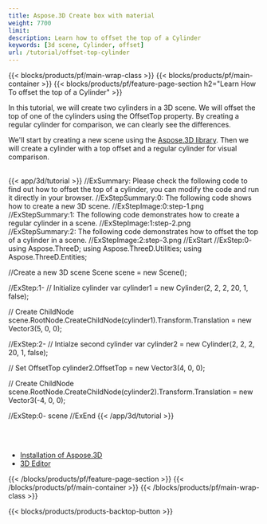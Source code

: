 ```yaml
---
title: Aspose.3D Create box with material
weight: 7700
limit: 
description: Learn how to offset the top of a Cylinder
keywords: [3d scene, Cylinder, offset]
url: /tutorial/offset-top-cylinder
---
```


{{< blocks/products/pf/main-wrap-class >}}
{{< blocks/products/pf/main-container >}}
{{< blocks/products/pf/feature-page-section h2="Learn How To offset the top of a Cylinder" >}}

<p>
In this tutorial, we will create two cylinders in a 3D scene. We will offset the top of one of the cylinders using the OffsetTop property. By creating a regular cylinder for comparison, we can clearly see the differences.
</p>

<p>
We'll start by creating a new scene using the <a href="https://www.nuget.org/packages/Aspose.3D">Aspose.3D library</a>. Then we will create a cylinder with a top offset and a regular cylinder for visual comparison.
</p>

<br />
{{< app/3d/tutorial >}}
//ExSummary: Please check the following code to find out how to offset the top of a cylinder, you can modify the code and run it directly in your browser.
//ExStepSummary:0: The following code shows how to create a new 3D scene.
//ExStepImage:0:step-1.png
//ExStepSummary:1: The following code demonstrates how to create a regular cylinder in a scene.
//ExStepImage:1:step-2.png
//ExStepSummary:2: The following code demonstrates how to offset the top of a cylinder in a scene.
//ExStepImage:2:step-3.png
//ExStart
//ExStep:0-
using Aspose.ThreeD;
using Aspose.ThreeD.Utilities;
using Aspose.ThreeD.Entities;

//Create a new 3D scene
Scene scene = new Scene();

//ExStep:1-
// Initialize cylinder
var cylinder1 = new Cylinder(2, 2, 2, 20, 1, false);

// Create ChildNode
scene.RootNode.CreateChildNode(cylinder1).Transform.Translation = new Vector3(5, 0, 0);

//ExStep:2-
// Intialze second cylinder
var cylinder2 = new Cylinder(2, 2, 2, 20, 1, false);

// Set OffsetTop
cylinder2.OffsetTop = new Vector3(4, 0, 0);

// Create ChildNode
scene.RootNode.CreateChildNode(cylinder2).Transform.Translation = new Vector3(-4, 0, 0);

//ExStep:0-
scene
//ExEnd
{{< /app/3d/tutorial >}}
<br />

<br />
<br />
<div class="code-sample">
    <ul class="link-list">
        <li class="link-item"><a href="https://docs.aspose.com/3d/net/installation/">Installation of Aspose.3D</a></li>
        <li class="link-item"><a href="https://products.aspose.app/3d/editor/">3D Editor</a></li>
    </ul>
</div>

{{< /blocks/products/pf/feature-page-section >}}
{{< /blocks/products/pf/main-container >}}
{{< /blocks/products/pf/main-wrap-class >}}

{{< blocks/products/products-backtop-button >}}

